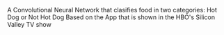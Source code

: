 A Convolutional Neural Network that clasifies food in two categories: Hot Dog or Not Hot Dog
Based on the App that is shown in the HBO's Silicon Valley TV show
